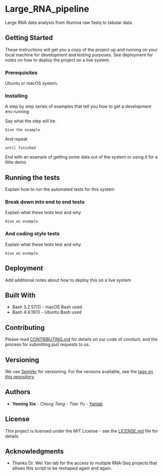 # Large_RNA_pipeline

Large RNA data analysis from illumina raw fastq to tabular data.

## Getting Started

These instructions will get you a copy of the project up and running on your local machine for development and testing purposes. See deployment for notes on how to deploy the project on a live system.

### Prerequisites

Ubuntu or macOS system.


### Installing

A step by step series of examples that tell you how to get a development env running

Say what the step will be

```
Give the example
```

And repeat

```
until finished
```

End with an example of getting some data out of the system or using it for a little demo

## Running the tests

Explain how to run the automated tests for this system

### Break down into end to end tests

Explain what these tests test and why

```
Give an example
```

### And coding style tests

Explain what these tests test and why

```
Give an example
```

## Deployment

Add additional notes about how to deploy this on a live system

## Built With

* Bash 3.2.57(1) - macOS Bash used
* Bash 4.4.19(1) - Ubuntu Bash used

## Contributing

Please read [CONTRIBUTING.md](https://gist.github.com/PurpleBooth/b24679402957c63ec426) for details on our code of conduct, and the process for submitting pull requests to us.

## Versioning

We use [SemVer](http://semver.org/) for versioning. For the versions available, see the [tags on this repository](https://github.com/your/project/tags). 

## Authors

* **Yeming Xie** - *Chong Tang* - *Tian Yu* - [Yanlab](http://www.weiyanlab.com/home.html)

## License

This project is licensed under the MIT License - see the [LICENSE.md](LICENSE.md) file for details

## Acknowledgments

* Thanks Dr. Wei Yan lab for the access to multiple RNA-Seq projects that allows this script to be reshaped again and again.
